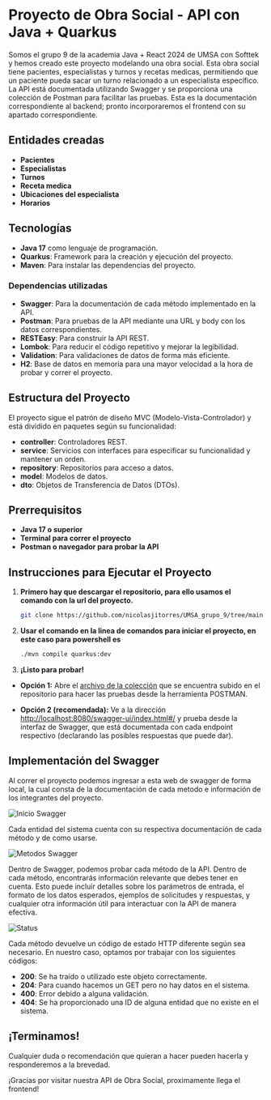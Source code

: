 # Proyecto de Obra Social - API con Java + Quarkus

Somos el grupo 9 de la academia Java + React 2024 de UMSA con Softtek y hemos creado este proyecto modelando una obra social. Esta obra social tiene pacientes, especialistas y turnos y recetas medicas, permitiendo que un paciente pueda sacar un turno relacionado a un especialista específico. La API está documentada utilizando Swagger y se proporciona una colección de Postman para facilitar las pruebas. Esta es la documentación correspondiente al backend; pronto incorporaremos el frontend con su apartado correspondiente.


## Entidades creadas

- **Pacientes**
- **Especialistas**
- **Turnos**
- **Receta medica**
- **Ubicaciones del especialista**
- **Horarios**

## Tecnologías

- **Java 17** como lenguaje de programación.
- **Quarkus**: Framework para la creación y ejecución del proyecto.
- **Maven**: Para instalar las dependencias del proyecto.

### Dependencias utilizadas
- **Swagger**: Para la documentación de cada método implementado en la API.
- **Postman**: Para pruebas de la API mediante una URL y body con los datos correspondientes.
- **RESTEasy**: Para construir la API REST.
- **Lombok**: Para reducir el código repetitivo y mejorar la legibilidad.
- **Validation**: Para validaciones de datos de forma más eficiente.
- **H2**: Base de datos en memoria para una mayor velocidad a la hora de probar y correr el proyecto.

## Estructura del Proyecto

El proyecto sigue el patrón de diseño MVC (Modelo-Vista-Controlador) y está dividido en paquetes según su funcionalidad:

- **controller**: Controladores REST.
- **service**: Servicios con interfaces para especificar su funcionalidad y mantener un orden.
- **repository**: Repositorios para acceso a datos.
- **model**: Modelos de datos.
- **dto**: Objetos de Transferencia de Datos (DTOs).

## Prerrequisitos

- **Java 17 o superior**
- **Terminal para correr el proyecto**
- **Postman o navegador para probar la API**

## Instrucciones para Ejecutar el Proyecto

1. **Primero hay que descargar el repositorio, para ello usamos el comando con la url del proyecto.**

   ```bash
   git clone https://github.com/nicolasjitorres/UMSA_grupo_9/tree/main
   ```
2. **Usar el comando en la linea de comandos para iniciar el proyecto, en este caso para powershell es**

    ```bash
    ./mvn compile quarkus:dev
    ```
3. **¡Listo para probar!**

- **Opción 1:**
  Abre el [archivo de la colección](https://github.com/nicolasjitorres/UMSA_grupo_9/blob/develop/BackendSofftek/obrasocial.postman_collection.json) que se encuentra subido en el repositorio para hacer las pruebas desde la herramienta POSTMAN.

- **Opción 2 (recomendada):**
  Ve a la dirección [http://localhost:8080/swagger-ui/index.html#/](http://localhost:8080/swagger-ui/index.html#/) y prueba desde la interfaz de Swagger, que está documentada con cada endpoint respectivo (declarando las posibles respuestas que puede dar).

## Implementación del Swagger

Al correr el proyecto podemos ingresar a esta web de swagger de forma local, la cual consta de la documentación de cada metodo e información de los integrantes del proyecto.

![Inicio Swagger](https://imgur.com/E9L4GOZ)

Cada entidad del sistema cuenta con su respectiva documentación de cada método y de como usarse.

![Metodos Swagger](https://imgur.com/a/hZ4ugnq)

Dentro de Swagger, podemos probar cada método de la API. Dentro de cada método, encontrarás información relevante que debes tener en cuenta. Esto puede incluir detalles sobre los parámetros de entrada, el formato de los datos esperados, ejemplos de solicitudes y respuestas, y cualquier otra información útil para interactuar con la API de manera efectiva.


![Status](https://imgur.com/4J3R4TG)

Cada método devuelve un código de estado HTTP diferente según sea necesario. En nuestro caso, optamos por trabajar con los siguientes códigos:

- **200**: Se ha traído o utilizado este objeto correctamente.
- **204**: Para cuando hacemos un GET pero no hay datos en el sistema.
- **400**: Error debido a alguna validación.
- **404**: Se ha proporcionado una ID de alguna entidad que no existe en el sistema.

## ¡Terminamos!

Cualquier duda o recomendación que quieran a hacer pueden hacerla y responderemos a la brevedad.

¡Gracias por visitar nuestra API de Obra Social, proximamente llega el frontend!
